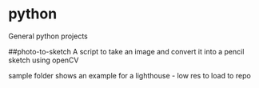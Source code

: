 # python
General python projects


##photo-to-sketch
A script to take an image and convert it into a pencil sketch using openCV

sample folder shows an example for a lighthouse - low res to load to repo